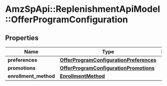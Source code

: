 # AmzSpApi::ReplenishmentApiModel::OfferProgramConfiguration

## Properties
Name | Type | Description | Notes
------------ | ------------- | ------------- | -------------
**preferences** | [**OfferProgramConfigurationPreferences**](OfferProgramConfigurationPreferences.md) |  | [optional] 
**promotions** | [**OfferProgramConfigurationPromotions**](OfferProgramConfigurationPromotions.md) |  | [optional] 
**enrollment_method** | [**EnrollmentMethod**](EnrollmentMethod.md) |  | [optional] 

